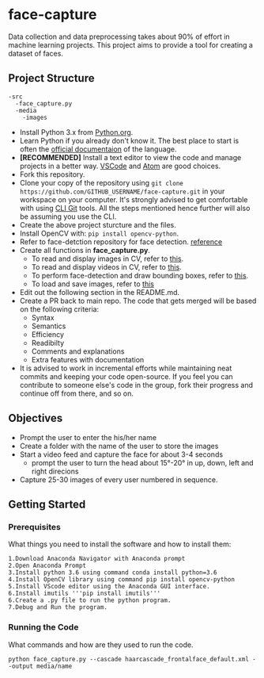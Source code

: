 # face-capture

Data collection and data preprocessing takes about 90% of effort in machine learning projects. This project aims to provide a tool for creating a dataset of faces. 

## Project Structure
```
-src
  -face_capture.py
  -media
    -images
```

* Install Python 3.x from [Python.org](https://www.python.org/). 
* Learn Python if you already don't know it. The best place to start is often the [official documentaion](https://docs.python.org/3/tutorial/index.html) of the language.
* **\[RECOMMENDED\]** Install a text editor to view the code and manage projects in a better way. [VSCode](https://code.visualstudio.com/download) and [Atom](https://atom.io/) are good choices.
* Fork this repository.
* Clone your copy of the repository using ```git clone https://github.com/GITHUB_USERNAME/face-capture.git``` in your workspace on your computer. It's strongly advised to get comfortable with using [CLI Git](https://git-scm.com/book/en/v2/Getting-Started-Installing-Git) tools. All the steps mentioned hence further will also be assuming you use the CLI.
* Create the above project sturcture and the files.
* Install OpenCV with: ```pip install opencv-python```.
* Refer to face-detction repository for face detection. [reference](https://github.com/RNS-CVG/face-detection)
* Create all functions in **face_capture.py**.
  * To read and display images in CV, refer to [this](https://opencv-python-tutroals.readthedocs.io/en/latest/py_tutorials/py_gui/py_image_display/py_image_display.html).
  * To read and display videos in CV, refer to [this](https://opencv-python-tutroals.readthedocs.io/en/latest/py_tutorials/py_gui/py_video_display/py_video_display.html).
  * To perform face-detection and draw bounding boxes, refer to [this](https://opencv-python-tutroals.readthedocs.io/en/latest/py_tutorials/py_objdetect/py_face_detection/py_face_detection.html).
  * To load and save images, refer to [this](https://docs.opencv.org/2.4/doc/tutorials/introduction/load_save_image/load_save_image.html)
* Edit out the following section in the README.md.
* Create a PR back to main repo. The code that gets merged will be based on the following criteria:
  - Syntax
  - Semantics
  - Efficiency
  - Readibilty
  - Comments and explanations
  - Extra features with documentation
* It is advised to work in incremental efforts while maintaining neat commits and keeping your code open-source. If you feel you can contribute to someone else's code in the group, fork their progress and continue off from there, and so on.
## Objectives
  * Prompt the user to enter the his/her name
  * Create a folder with the name of the user to store the images
  * Start a video feed and capture the face for about 3-4 seconds
    * prompt the user to turn the head about 15°-20° in up, down, left and right direcions
  * Capture 25-30 images of every user numbered in sequence.
## Getting Started

### Prerequisites
What things you need to install the software and how to install them:
```
1.Download Anaconda Navigator with Anaconda prompt
2.Open Anaconda Prompt
3.Install python 3.6 using command conda install python=3.6
4.Install OpenCV library using command pip install opencv-python
5.Install VScode editor using the Anaconda GUI interface.
6.Install imutils '''pip install imutils'''
6.Create a .py file to run the python program.
7.Debug and Run the program.
```
### Running the Code
What commands and how are they used to run the code.
```
python face_capture.py --cascade haarcascade_frontalface_default.xml --output media/name
```
